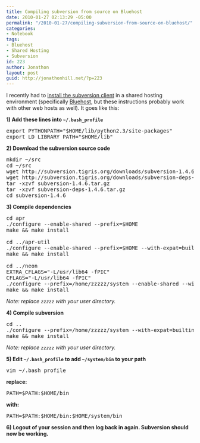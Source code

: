 ```yaml
---
title: Compiling subversion from source on Bluehost
date: 2010-01-27 02:13:29 -05:00
permalink: "/2010-01-27/compiling-subversion-from-source-on-bluehost/"
categories:
- Notebook
tags:
- Bluehost
- Shared Hosting
- Subversion
id: 223
author: Jonathon
layout: post
guid: http://jonathonhill.net/?p=223
---
```


I recently had to [install the subversion client](http://www.bluehostforum.com/showpost.php?p=51455&postcount=19) in a shared hosting environment (specifically [Bluehost](http://bluehost.com), but these instructions probably work with other web hosts as well). It goes like this:

**1) Add these lines into `~/.bash_profile`**

<pre class="bash">export PYTHONPATH="$HOME/lib/python2.3/site-packages"
export LD_LIBRARY_PATH="$HOME/lib"</pre>

**2) Download the subversion source code**

<pre class="bash">mkdir ~/src
cd ~/src
wget http://subversion.tigris.org/downloads/subversion-1.4.6.tar.gz
wget http://subversion.tigris.org/downloads/subversion-deps-1.4.6.tar.gz
tar -xzvf subversion-1.4.6.tar.gz
tar -xzvf subversion-deps-1.4.6.tar.gz
cd subversion-1.4.6</pre>

**3) Compile dependencies**

<pre class="bash">cd apr
./configure --enable-shared --prefix=$HOME
make && make install

cd ../apr-util
./configure --enable-shared --prefix=$HOME --with-expat=builtin --with-apr=$HOME --without-berlekey-db
make && make install

cd ../neon
EXTRA_CFLAGS="-L/usr/lib64 -fPIC"
CFLAGS="-L/usr/lib64 -fPIC"
./configure --prefix=/home/zzzzz/system --enable-shared --with-ssl
make && make install</pre>

_Note: replace `zzzzz` with your user directory._

**4) Compile subversion**

<pre class="bash">cd ..
./configure --prefix=/home/zzzzz/system --with-expat=builtin --with-ssl --with-neon=/usr/lib64
make && make install</pre>

_Note: replace `zzzzz` with your user directory._

**5) Edit `~/.bash_profile` to add `~/system/bin` to your path**

<pre class="bash">vim ~/.bash_profile</pre>

**replace:**

<pre class="bash">PATH=$PATH:$HOME/bin</pre>

**with:**

<pre class="bash">PATH=$PATH:$HOME/bin:$HOME/system/bin</pre>

**6) Logout of your session and then log back in again. Subversion should now be working.**